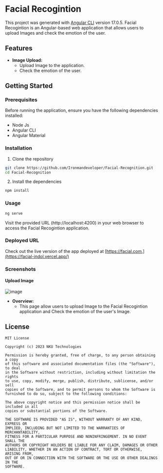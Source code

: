 # Facial Recogintion
This project was generated with [Angular CLI](https://github.com/angular/angular-cli) version 17.0.5.
Facial Recogintion is an Angular-based web application that allows users to upload Images and check the emotion of the user.

## Features

- **Image Upload:**
  - Upload Image to the application.
  - Check the emotion of the user.

## Getting Started

### Prerequisites

Before running the application, ensure you have the following dependencies installed:

- Node Js
- Angular CLI
- Angular Material


 ### Installation

1. Clone the repository

```bash
git clone https://github.com/Ironmandeveloper/Facial-Recognition.git
cd Facial-Recognition
```
2. Install the dependencies
```bash
npm install
```
 ### Usage
```bash
ng serve
```
Visit the provided URL (http://localhost:4200) in your web browser to access the Facial Recogintion application.

### Deployed URL
Check out the live version of the app deployed at [https://facial.com.](https://facial-indol.vercel.app/)



### Screenshots
#### Upload Image
![image](https://github.com/Ironmandeveloper/Facial-Recognition/assets/132562232/b61a4e3f-b406-4e3c-958a-c3ad741e4024)

- **Overview:**
  - This page allow users to upload Image to the Facial Recogintion application and Check the emotion of the user's Image.


    
## License
```
MIT License

Copyright (c) 2023 NKU Technologies

Permission is hereby granted, free of charge, to any person obtaining a copy
of this software and associated documentation files (the "Software"), to deal
in the Software without restriction, including without limitation the rights
to use, copy, modify, merge, publish, distribute, sublicense, and/or sell
copies of the Software, and to permit persons to whom the Software is
furnished to do so, subject to the following conditions:

The above copyright notice and this permission notice shall be included in all
copies or substantial portions of the Software.

THE SOFTWARE IS PROVIDED "AS IS", WITHOUT WARRANTY OF ANY KIND, EXPRESS OR
IMPLIED, INCLUDING BUT NOT LIMITED TO THE WARRANTIES OF MERCHANTABILITY,
FITNESS FOR A PARTICULAR PURPOSE AND NONINFRINGEMENT. IN NO EVENT SHALL THE
AUTHORS OR COPYRIGHT HOLDERS BE LIABLE FOR ANY CLAIM, DAMAGES OR OTHER
LIABILITY, WHETHER IN AN ACTION OF CONTRACT, TORT OR OTHERWISE, ARISING FROM,
OUT OF OR IN CONNECTION WITH THE SOFTWARE OR THE USE OR OTHER DEALINGS IN THE
SOFTWARE.
```
